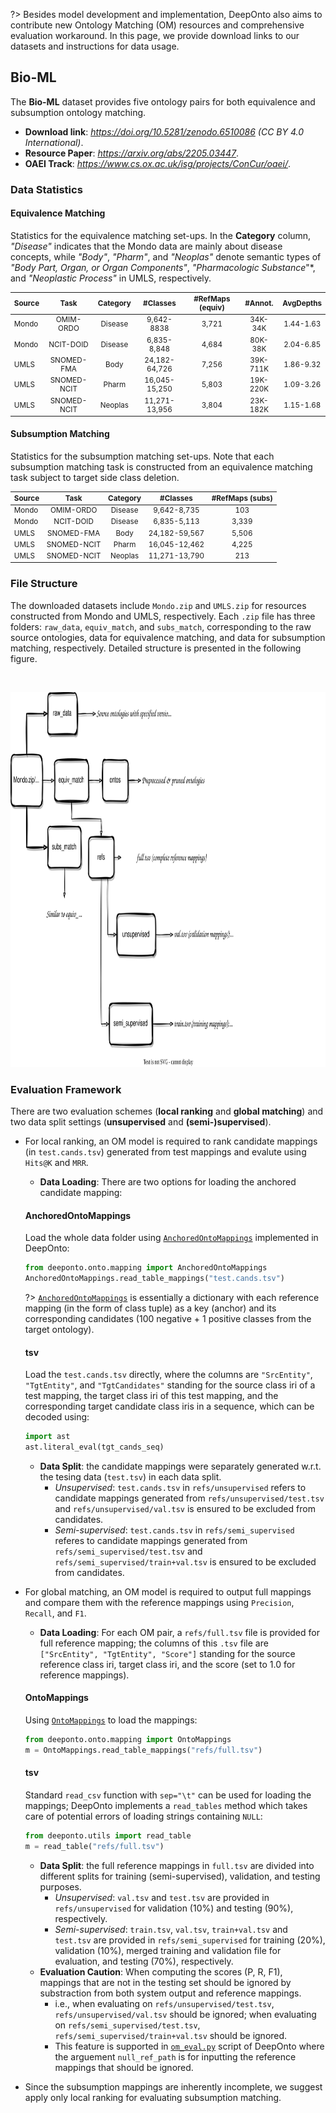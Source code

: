 <!---
Copyright 2021 Yuan He (KRR-Oxford). All rights reserved.

Licensed under the Apache License, Version 2.0 (the "License");
you may not use this file except in compliance with the License.
You may obtain a copy of the License at

    http://www.apache.org/licenses/LICENSE-2.0

Unless required by applicable law or agreed to in writing, software
distributed under the License is distributed on an "AS IS" BASIS,
WITHOUT WARRANTIES OR CONDITIONS OF ANY KIND, either express or implied.
See the License for the specific language governing permissions and
limitations under the License.
-->

?> Besides model development and implementation, DeepOnto also aims to contribute new Ontology Matching (OM) resources and comprehensive evaluation workaround. In this page, we provide download links to our datasets and instructions for data usage.

## Bio-ML

The **Bio-ML** dataset provides five ontology pairs for both equivalence and subsumption ontology matching.

- **Download link**: *https://doi.org/10.5281/zenodo.6510086 (CC BY 4.0 International)*.
- **Resource Paper**: *https://arxiv.org/abs/2205.03447*.
- **OAEI Track**: *https://www.cs.ox.ac.uk/isg/projects/ConCur/oaei/*. 

### Data Statistics

<!-- tabs:start -->

#### **Equivalence Matching**

Statistics for the equivalence matching set-ups. In the **Category** column, *"Disease"* indicates that the Mondo data are mainly about disease concepts, while *"Body"*, *"Pharm"*, and *"Neoplas"* denote semantic types of *"Body Part, Organ, or Organ Components"*, *"Pharmacologic Substance*"*, and *"Neoplastic Process"* in UMLS, respectively.

<small>

| Source | Task        | Category | #Classes      | #RefMaps (equiv) | #Annot.  | AvgDepths |
|--------|:-----------:|:--------:|:-------------:|:----------------:|:--------:|:---------:|
| Mondo  | OMIM-ORDO   | Disease  | 9,642-8838    | 3,721            | 34K-34K  | 1.44-1.63 |
| Mondo  | NCIT-DOID   | Disease  | 6,835-8,848   | 4,684            | 80K-38K  | 2.04-6.85 |
| UMLS   | SNOMED-FMA  | Body     | 24,182-64,726 | 7,256            | 39K-711K | 1.86-9.32 |
| UMLS   | SNOMED-NCIT | Pharm    | 16,045-15,250 | 5,803            | 19K-220K | 1.09-3.26 |
| UMLS   | SNOMED-NCIT | Neoplas  | 11,271-13,956 | 3,804            | 23K-182K | 1.15-1.68 |

</small>


#### **Subsumption Matching**

Statistics for the subsumption matching set-ups. Note that each subsumption matching task is constructed from an equivalence matching task subject to target side class deletion.

<small>

| Source | Task        | Category | #Classes      | #RefMaps (subs)  |
|--------|:-----------:|:--------:|:-------------:|:----------------:|
| Mondo  | OMIM-ORDO   | Disease  | 9,642-8,735   | 103              | 
| Mondo  | NCIT-DOID   | Disease  | 6,835-5,113   | 3,339            | 
| UMLS   | SNOMED-FMA  | Body     | 24,182-59,567 | 5,506            | 
| UMLS   | SNOMED-NCIT | Pharm    | 16,045-12,462 | 4,225            | 
| UMLS   | SNOMED-NCIT | Neoplas  | 11,271-13,790 | 213              | 

</small>

<!-- tabs:end -->


### File Structure

The downloaded datasets include `Mondo.zip` and `UMLS.zip` for resources constructed from Mondo and UMLS, respectively.
Each `.zip` file has three folders: `raw_data`, `equiv_match`, and `subs_match`, corresponding to the raw source ontologies, data for equivalence matching, and data for subsumption matching, respectively. Detailed structure is presented in the following figure. 

<br/>
<p align="center">
  <img alt="deeponto" src="images/largebiomeddata.svg" height="600" style="width: 100%;">
</p>

### Evaluation Framework

There are two evaluation schemes (**local ranking** and **global matching**) and two data split settings (**unsupervised** and **(semi-)supervised**).

- For local ranking, an OM model is required to rank candidate mappings (in `test.cands.tsv`) generated from test mappings and evalute using `Hits@K` and `MRR`. 
  -  **Data Loading**: There are two options for loading the anchored candidate mapping:

  <!-- tabs:start -->

  #### **AnchoredOntoMappings**

  Load the whole data folder using [`AnchoredOntoMappings`](data_structures?id=anchoredontomappings) implemented in DeepOnto: 

  ```python
  from deeponto.onto.mapping import AnchoredOntoMappings
  AnchoredOntoMappings.read_table_mappings("test.cands.tsv")
  ```
  ?> [`AnchoredOntoMappings`](data_structures?id=anchoredontomappings) is essentially a dictionary with each reference mapping (in the form of class tuple) as a key (anchor) and its corresponding candidates (100 negative + 1 positive classes from the target ontology).

  #### **tsv**

  Load the `test.cands.tsv` directly, where the columns are `"SrcEntity"`, `"TgtEntity"`, and `"TgtCandidates"` standing for the source class iri of a test mapping, the target class iri of this test mapping, and the corresponding target candidate class iris in a sequence, which can be decoded using:
  
  ```python
  import ast
  ast.literal_eval(tgt_cands_seq)
  ```

  <!-- tabs:end -->

  - **Data Split**: the candidate mappings were separately generated w.r.t. the tesing data (`test.tsv`) in each data split.
    - *Unsupervised*: `test.cands.tsv` in `refs/unsupervised` refers to candidate mappings generated from `refs/unsupervised/test.tsv` and `refs/unsupervised/val.tsv` is ensured to be excluded from candidates.
    - *Semi-supervised*: `test.cands.tsv` in `refs/semi_supervised` referes to candidate mappings generated from `refs/semi_supervised/test.tsv` and `refs/semi_supervised/train+val.tsv` is ensured to be excluded from candidates.

- For global matching, an OM model is required to output full mappings and compare them with the reference mappings using `Precision`, `Recall`, and `F1`.
  - **Data Loading**: For each OM pair, a `refs/full.tsv` file is provided for full reference mapping; the columns of this `.tsv` file are `["SrcEntity", "TgtEntity", "Score"]` standing for the source reference class iri, target class iri, and the score (set to $1.0$ for reference mappings). 
  
  <!-- tabs:start -->

  #### **OntoMappings**

  Using [`OntoMappings`](data_structures?id=ontomappings) to load the mappings:

  ```python
  from deeponto.onto.mapping import OntoMappings
  m = OntoMappings.read_table_mappings("refs/full.tsv")
  ```

  #### **tsv**

  Standard `read_csv` function with `sep="\t"` can be used for loading the mappings; DeepOnto implements a `read_tables` method which takes care of potential errors of loading strings containing `NULL`:

  ```python
  from deeponto.utils import read_table
  m = read_table("refs/full.tsv")
  ```

  <!-- tabs:end -->

  - **Data Split**: the full reference mappings in `full.tsv` are divided into different splits for training (semi-supervised), validation, and testing purposes.
    -  *Unsupervised*: `val.tsv` and `test.tsv` are provided in `refs/unsupervised` for validation (10%) and testing (90%), respectively.
    -  *Semi-supervised*: `train.tsv`, `val.tsv`, `train+val.tsv` and `test.tsv` are provided in `refs/semi_supervised` for training (20%), validation (10%), merged training and validation file for evaluation, and testing (70%), respectively.
  - **Evaluation Caution**: When computing the scores (P, R, F1), mappings that are not in the testing set should be ignored by substraction from both system output and reference mappings. 
    - i.e., when evaluating on `refs/unsupervised/test.tsv`, `refs/unsupervised/val.tsv` should be ignored; when evaluating on `refs/semi_supervised/test.tsv`, `refs/semi_supervised/train+val.tsv` should be ignored. 
    - This feature is supported in [`om_eval.py`](using_deeponto?id=om-evaluation) script of DeepOnto where the arguement `null_ref_path` is for inputting the reference mappings that should be ignored.

- Since the subsumption mappings are inherently incomplete, we suggest apply only local ranking for evaluating subsumption matching.

